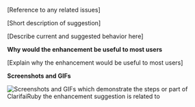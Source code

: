 [Reference to any related issues]

[Short description of suggestion]

[Describe current and suggested behavior here]

**Why would the enhancement be useful to most users**

[Explain why the enhancement would be useful to most users]

**Screenshots and GIFs**

![Screenshots and GIFs which demonstrate the steps or part of ClarifaiRuby the enhancement suggestion is related to](url)
<!-- Feel free to doodle over current screenshots to illustrate what the addition is as well! --> 
